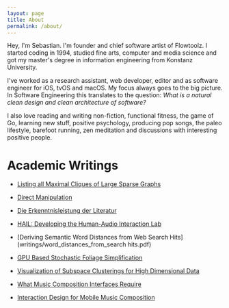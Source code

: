 ```yaml
---
layout: page
title: About
permalink: /about/
---
```


<p>
  Hey, I'm Sebastian. I'm founder and chief software artist of Flowtoolz. I started coding in 1994, studied fine arts, computer and media science and got my master's degree in information engineering from Konstanz University.
</p>
<p>
  I've worked as a research assistant, web developer, editor and as software engineer for iOS, tvOS and macOS. My focus always goes to the big picture. In Software Engineering this translates to the question: <i>What is a natural clean design and clean architecture of software?</i>
</p>
<p>
  I also love reading and writing non-fiction, functional fitness, the game of Go, learning new stuff, positive psychology, producing pop songs, the paleo lifestyle, barefoot running, zen meditation and discussions with interesting positive people.
</p>

# Academic Writings

* [Listing all Maximal Cliques of Large Sparse Graphs](writings/maximal_cliques.pdf)

* [Direct Manipulation](writings/direct_manipulation.pdf)

* [Die Erkenntnisleistung der Literatur](writings/die_erkenntnisleistung_der_literatur.pdf)

* [HAIL: Developing the Human-Audio Interaction Lab](writings/human_audio_interaction_lab.pdf)

* [Deriving Semantic Word Distances from Web Search Hits](writings/word_distances_from_search hits.pdf)

* [GPU Based Stochastic Foliage Simplification](writings/gpu_based_stochastic_foliage_simplification.pdf)

* [Visualization of Subspace Clusterings for High Dimensional Data](writings/visualization_of_subspace_clusterings_for_high_dimensional_data.pdf)

* [What Music Composition Interfaces Require](writings/what_music_composition_interfaces_require.pdf)

* [Interaction Design for Mobile Music Composition](writings/interaction_design_for_mobile_music_composition.pdf)

